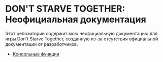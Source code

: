# DON'T STARVE TOGETHER: Неофициальная документация

Этот репозиторий содержит мою неофициальную документацию для игры Don't Starve Together,
созданную из-за отсутствия официальной документации от разработчиков.

- [Консольные функции](docs/console.md)
